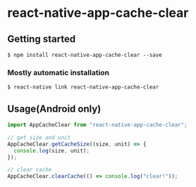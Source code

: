 # react-native-app-cache-clear

## Getting started

`$ npm install react-native-app-cache-clear --save`

### Mostly automatic installation

`$ react-native link react-native-app-cache-clear`

## Usage(Android only)

```javascript
import AppCacheClear from "react-native-app-cache-clear";

// get size and unit
AppCacheClear.getCacheSize((size, unit) => {
  console.log(size, unit);
});

// clear cache
AppCacheClear.clearCache(() => console.log("clear!"));
```
